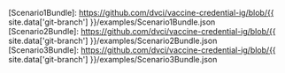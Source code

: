 [RFC 2119]: https://tools.ietf.org/html/rfc2119
[SMART Health Card]: https://healthwallet.cards/
[SMART Health Cards]: https://healthwallet.cards/

[Covid19LaboratoryBundleDM]: StructureDefinition-covid19-laboratory-bundle-dm.html
[Covid19LaboratoryBundle]: StructureDefinition-covid19-laboratory-bundle.html
[Covid19LaboratoryResultObservationDM]: StructureDefinition-covid19-laboratory-result-observation-dm.html
[Covid19LaboratoryResultObservation]: StructureDefinition-covid19-laboratory-result-observation.html
[InfectiousDiseaseLaboratoryBundleDM]: StructureDefinition-infectious-disease-laboratory-bundle-dm.html
[InfectiousDiseaseLaboratoryBundle]: StructureDefinition-infectious-disease-laboratory-bundle.html
[InfectiousDiseaseLaboratoryResultObservationDM]: StructureDefinition-infectious-disease-laboratory-result-observation-dm.html
[InfectiousDiseaseLaboratoryResultObservation]: StructureDefinition-infectious-disease-laboratory-result-observation.html
[VaccinationCredentialBundleDM]: StructureDefinition-vaccination-credential-bundle-dm.html
[VaccinationCredentialBundle]: StructureDefinition-vaccination-credential-bundle.html
[VaccinationCredentialImmunizationCVXCovid19DM]: StructureDefinition-vaccination-credential-immunization-cvx-covid-19-dm.html
[VaccinationCredentialImmunizationCVXCovid19]: StructureDefinition-vaccination-credential-immunization-cvx-covid-19.html
[VaccinationCredentialImmunizationDM]: StructureDefinition-vaccination-credential-immunization-dm.html
[VaccinationCredentialImmunization]: StructureDefinition-vaccination-credential-immunization.html
[VaccinationCredentialPatientDM]: StructureDefinition-vaccination-credential-patient-dm.html
[VaccinationCredentialPatient]: StructureDefinition-vaccination-credential-patient.html
[VaccinationCredentialVaccineReactionObservationDM]: StructureDefinition-vaccination-credential-vaccine-reaction-observation-dm.html
[VaccinationCredentialVaccineReactionObservation]: StructureDefinition-vaccination-credential-vaccine-reaction-observation.html

[IdentityAssuranceLevelValueSet]: ValueSet-identity-assurance-level-value-set.html
[VaccinationCredentialCOVIDLabTestResultsValueSet]: ValueSet-vaccination-credential-covid-lab-test-results-value-set.html
[VaccinationCredentialLabTestResultsValueSet]: ValueSet-vaccination-credential-lab-test-results-value-set.html
[VaccinationCredentialLabTestValueSet]: ValueSet-vaccination-credential-lab-test-value-set.html
[VaccineProductCVXValueSet]: ValueSet-vaccine-product-cvx-value-set.html
[VaccineProductGTINValueSet]: ValueSet-vaccine-product-gtin-value-set.html
[VaccineTargetATCValueSet]: ValueSet-vaccine-target-atc-value-set.html
[VaccineTargetICD11ValueSet]: ValueSet-vaccine-target-icd-11-value-set.html
[VaccineTypeSNOMEDValueSet]: ValueSet-vaccine-type-snomed-value-set.html

[Scenario1Bundle]: https://github.com/dvci/vaccine-credential-ig/blob/{{ site.data['git-branch'] }}/examples/Scenario1Bundle.json
[Scenario2Bundle]: https://github.com/dvci/vaccine-credential-ig/blob/{{ site.data['git-branch'] }}/examples/Scenario2Bundle.json
[Scenario3Bundle]: https://github.com/dvci/vaccine-credential-ig/blob/{{ site.data['git-branch'] }}/examples/Scenario3Bundle.json

<!-- Code systems and value sets -->
[CVX]: https://www2a.cdc.gov/vaccines/iis/iisstandards/vaccines.asp?rpt=cvx
[SNOMED-CT]: https://www.snomed.org
[GTIN]: https://www.gs1.org/standards/id-keys/gtin
[MVX]: https://www2a.cdc.gov/vaccines/iis/iisstandards/vaccines.asp?rpt=mvx
[GLN]: https://www.gs1.org/standards/id-keys/gln